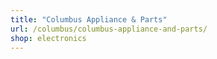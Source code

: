 ```yaml
---
title: "Columbus Appliance & Parts"
url: /columbus/columbus-appliance-and-parts/
shop: electronics
---
```

